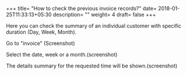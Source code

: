+++
title= "How to check the previous invoice records?"
date= 2018-01-25T11:33:13+05:30
description= ""
weight= 4
draft= false
+++


Here you can check the summary of an individual customer with specific duration (Day, Week, Month).

Go to "invoice"
(Screenshot)


Select the date, week or a month.(screenshot)

The details summary for the requested time will be shown.(screenshot)


